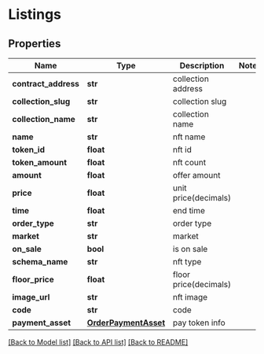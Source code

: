# Listings

## Properties
Name | Type | Description | Notes
------------ | ------------- | ------------- | -------------
**contract_address** | **str** | collection address | 
**collection_slug** | **str** | collection slug | 
**collection_name** | **str** | collection name | 
**name** | **str** | nft name | 
**token_id** | **float** | nft id | 
**token_amount** | **float** | nft count | 
**amount** | **float** | offer amount | 
**price** | **float** | unit price(decimals) | 
**time** | **float** | end time | 
**order_type** | **str** | order type | 
**market** | **str** | market | 
**on_sale** | **bool** | is on sale | 
**schema_name** | **str** | nft type | 
**floor_price** | **float** | floor price(decimals) | 
**image_url** | **str** | nft image | 
**code** | **str** | code | 
**payment_asset** | [**OrderPaymentAsset**](OrderPaymentAsset.md) | pay token info | 

[[Back to Model list]](../README.md#documentation-for-models) [[Back to API list]](../README.md#documentation-for-api-endpoints) [[Back to README]](../README.md)


